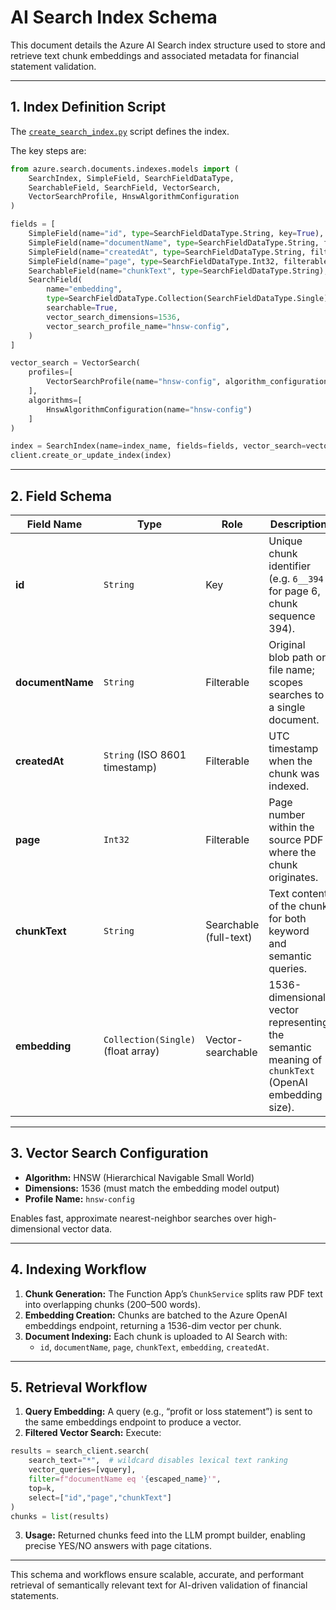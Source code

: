 # AI Search Index Schema

This document details the Azure AI Search index structure used to store and retrieve text chunk embeddings and associated metadata for financial statement validation.

---

## 1. Index Definition Script
The [`create_search_index.py`](/infra/scripts/create_search_index.py) script defines the index.

The key steps are:

```python
from azure.search.documents.indexes.models import (
    SearchIndex, SimpleField, SearchFieldDataType,
    SearchableField, SearchField, VectorSearch,
    VectorSearchProfile, HnswAlgorithmConfiguration
)

fields = [
    SimpleField(name="id", type=SearchFieldDataType.String, key=True),
    SimpleField(name="documentName", type=SearchFieldDataType.String, filterable=True),
    SimpleField(name="createdAt", type=SearchFieldDataType.String, filterable=True),
    SimpleField(name="page", type=SearchFieldDataType.Int32, filterable=True),
    SearchableField(name="chunkText", type=SearchFieldDataType.String),
    SearchField(
        name="embedding",
        type=SearchFieldDataType.Collection(SearchFieldDataType.Single),
        searchable=True,
        vector_search_dimensions=1536,
        vector_search_profile_name="hnsw-config",
    )
]

vector_search = VectorSearch(
    profiles=[
        VectorSearchProfile(name="hnsw-config", algorithm_configuration_name="hnsw-config")
    ],
    algorithms=[
        HnswAlgorithmConfiguration(name="hnsw-config")
    ]
)

index = SearchIndex(name=index_name, fields=fields, vector_search=vector_search)
client.create_or_update_index(index)
```

---

## 2. Field Schema
| Field Name      | Type                                | Role                         | Description                                                                                       |
|-----------------|-------------------------------------|------------------------------|---------------------------------------------------------------------------------------------------|
| **id**          | `String`                            | Key                          | Unique chunk identifier (e.g. `6__394` for page 6, chunk sequence 394).                           |
| **documentName**| `String`                            | Filterable                   | Original blob path or file name; scopes searches to a single document.                           |
| **createdAt**   | `String` (ISO 8601 timestamp)       | Filterable                   | UTC timestamp when the chunk was indexed.                                                         |
| **page**        | `Int32`                             | Filterable                   | Page number within the source PDF where the chunk originates.                                     |
| **chunkText**   | `String`                            | Searchable (full-text)       | Text content of the chunk for both keyword and semantic queries.                                  |
| **embedding**   | `Collection(Single)` (float array)  | Vector-searchable            | 1536-dimensional vector representing the semantic meaning of `chunkText` (OpenAI embedding size). |

---

## 3. Vector Search Configuration
- **Algorithm:** HNSW (Hierarchical Navigable Small World)
- **Dimensions:** 1536 (must match the embedding model output)
- **Profile Name:** `hnsw-config`

Enables fast, approximate nearest-neighbor searches over high-dimensional vector data.

---

## 4. Indexing Workflow
1. **Chunk Generation:** The Function App’s `ChunkService` splits raw PDF text into overlapping chunks (200–500 words).
2. **Embedding Creation:** Chunks are batched to the Azure OpenAI embeddings endpoint, returning a 1536-dim vector per chunk.
3. **Document Indexing:** Each chunk is uploaded to AI Search with:
   - `id`, `documentName`, `page`, `chunkText`, `embedding`, `createdAt`.

---

## 5. Retrieval Workflow
1. **Query Embedding:** A query (e.g., “profit or loss statement”) is sent to the same embeddings endpoint to produce a vector.
2. **Filtered Vector Search:** Execute:

```python
results = search_client.search(
    search_text="*",  # wildcard disables lexical text ranking
    vector_queries=[vquery],
    filter=f"documentName eq '{escaped_name}'",
    top=k,
    select=["id","page","chunkText"]
)
chunks = list(results)
```

3. **Usage:** Returned chunks feed into the LLM prompt builder, enabling precise YES/NO answers with page citations.

---

This schema and workflows ensure scalable, accurate, and performant retrieval of semantically relevant text for AI-driven validation of financial statements.
